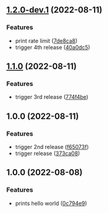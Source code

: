 ## [1.2.0-dev.1](https://github.com/anderssonjohan/semantic-release-github-actions-example/compare/v1.1.0...v1.2.0-dev.1) (2022-08-11)


### Features

* print rate limit ([7de8ca8](https://github.com/anderssonjohan/semantic-release-github-actions-example/commit/7de8ca806f34a24c104addff76f20be7e14cbb69))
* trigger 4th release ([40a0dc5](https://github.com/anderssonjohan/semantic-release-github-actions-example/commit/40a0dc5d003c5d9598c1a1c1dda7702ca4363773))

## [1.1.0](https://github.com/anderssonjohan/semantic-release-github-actions-example/compare/v1.0.0...v1.1.0) (2022-08-11)


### Features

* trigger 3rd release ([774f4be](https://github.com/anderssonjohan/semantic-release-github-actions-example/commit/774f4beed994358369ff96e6656573bb7676e56c))

## 1.0.0 (2022-08-11)


### Features

* trigger 2nd release ([f65073f](https://github.com/anderssonjohan/semantic-release-github-actions-example/commit/f65073f896b0c0080dfaad99205383bf9fa39698))
* trigger release ([373ca08](https://github.com/anderssonjohan/semantic-release-github-actions-example/commit/373ca08f8ce8afc3279c607ac9944b791ffbd645))

## 1.0.0 (2022-08-08)


### Features

* prints hello world ([0c794e9](https://github.com/anderssonjohan/trainee-release-with-git/commit/0c794e9059097481ba270262b3117e13f0cccd66))

